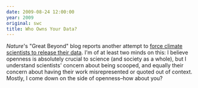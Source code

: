 ```yaml
---
date: 2009-08-24 12:00:00
year: 2009
original: swc
title: Who Owns Your Data?
---
```

<p><em>Nature</em>'s "Great Beyond" blog reports another attempt to <a href="http://blogs.nature.com/news/thegreatbeyond/2009/08/climate_researcher_vs_foi_part.html">force climate scientists to release their data</a>. I'm of at least two minds on this: I believe openness is absolutely crucial to science (and society as a whole), but I understand scientists' concern about being scooped, and equally their concern about having their work misrepresented or quoted out of context. Mostly, I come down on the side of openness–how about you?</p>
